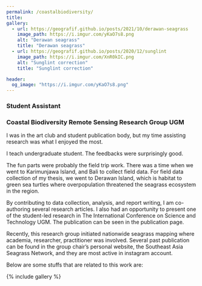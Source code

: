 ```yaml
---
permalink: /coastalbiodiversity/
title:
gallery:
  - url: https://geografif.github.io/posts/2021/10/derawan-seagrass
    image_path: https://i.imgur.com/yKaO7s8.png
    alt: "Derawan seagrass"
    title: "Derawan seagrass"
  - url: https://geografif.github.io/posts/2020/12/sunglint
    image_path: https://i.imgur.com/XnR0kIC.png
    alt: "Sunglint correction"
    title: "Sunglint correction"

header:
  og_image: "https://i.imgur.com/yKaO7s8.png"
---
```

### Student Assistant
### Coastal Biodiversity Remote Sensing Research Group UGM


I was in the art club and student publication body, but my time assisting research was what I enjoyed the most.

I teach undergraduate student. The feedbacks were surprisingly good.

The fun parts were probably the field trip work. There was a time when we went to Karimunjawa Island, and Bali to collect field data. For field data collection of my thesis, we went to Derawan Island, which is habitat to green sea turtles where overpopulation threatened the seagrass ecosystem in the region.

By contributing to data collection, analysis, and report writing, I am co-authoring several research articles. I also had an opportunity to present one of the student-led research in The International Conference on Science and Technology UGM. The publication can be seen in the publication page.

Recently, this research group initiated nationwide seagrass mapping where academia, researcher, practitioner was involved. Several past publication can be found in the group chair’s personal website, the Southeast Asia Seagrass Network, and they are most active in instagram account.

Below are some stuffs that are related to this work are:

{% include gallery %}
